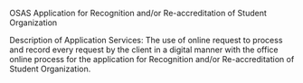 OSAS Application for Recognition and/or Re-accreditation of Student Organization 

Description of Application Services: 
    The use of online request to process and record every request by the client in a digital manner with the office online process for the application for Recognition and/or Re-accreditation of Student Organization.
